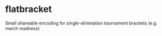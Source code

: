 # flatbracket
Small shareable encoding for single-elimination tournament brackets (e.g. march madness)
